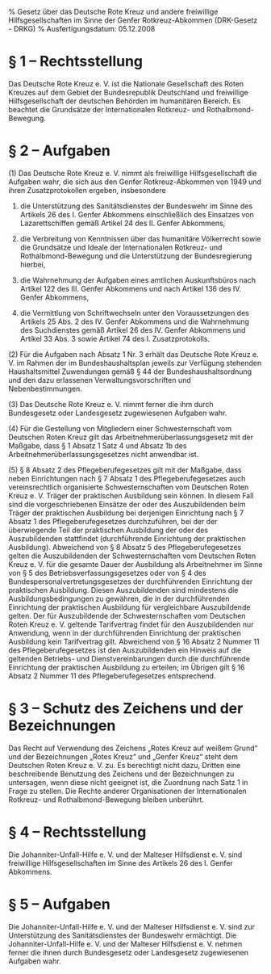 % Gesetz über das Deutsche Rote Kreuz und andere freiwillige Hilfsgesellschaften im Sinne der Genfer Rotkreuz-Abkommen  (DRK-Gesetz - DRKG)
% Ausfertigungsdatum: 05.12.2008
 
# § 1 – Rechtsstellung

Das Deutsche Rote Kreuz e. V. ist die Nationale Gesellschaft des Roten Kreuzes auf dem Gebiet der Bundesrepublik Deutschland und freiwillige Hilfsgesellschaft der deutschen Behörden im humanitären Bereich. Es beachtet die Grundsätze der Internationalen Rotkreuz- und Rothalbmond-Bewegung.

# § 2 – Aufgaben

(1) Das Deutsche Rote Kreuz e. V. nimmt als freiwillige Hilfsgesellschaft die Aufgaben wahr, die sich aus den Genfer Rotkreuz-Abkommen von 1949 und ihren Zusatzprotokollen ergeben, insbesondere

1. die Unterstützung des Sanitätsdienstes der Bundeswehr im Sinne des Artikels 26 des I. Genfer Abkommens einschließlich des Einsatzes von Lazarettschiffen gemäß Artikel 24 des II. Genfer Abkommens,

2. die Verbreitung von Kenntnissen über das humanitäre Völkerrecht sowie die Grundsätze und Ideale der Internationalen Rotkreuz- und Rothalbmond-Bewegung und die Unterstützung der Bundesregierung hierbei,

3. die Wahrnehmung der Aufgaben eines amtlichen Auskunftsbüros nach Artikel 122 des III. Genfer Abkommens und nach Artikel 136 des IV. Genfer Abkommens,

4. die Vermittlung von Schriftwechseln unter den Voraussetzungen des Artikels 25 Abs. 2 des IV. Genfer Abkommens und die Wahrnehmung des Suchdienstes gemäß Artikel 26 des IV. Genfer Abkommens und Artikel 33 Abs. 3 sowie Artikel 74 des I. Zusatzprotokolls.

(2) Für die Aufgaben nach Absatz 1 Nr. 3 erhält das Deutsche Rote Kreuz e. V. im Rahmen der im Bundeshaushaltsplan jeweils zur Verfügung stehenden Haushaltsmittel Zuwendungen gemäß § 44 der Bundeshaushaltsordnung und den dazu erlassenen Verwaltungsvorschriften und Nebenbestimmungen.

(3) Das Deutsche Rote Kreuz e. V. nimmt ferner die ihm durch Bundesgesetz oder Landesgesetz zugewiesenen Aufgaben wahr.

(4) Für die Gestellung von Mitgliedern einer Schwesternschaft vom Deutschen Roten Kreuz gilt das Arbeitnehmerüberlassungsgesetz mit der Maßgabe, dass § 1 Absatz 1 Satz 4 und Absatz 1b des Arbeitnehmerüberlassungsgesetzes nicht anwendbar ist.

(5) § 8 Absatz 2 des Pflegeberufegesetzes gilt mit der Maßgabe, dass neben Einrichtungen nach § 7 Absatz 1 des Pflegeberufegesetzes auch vereinsrechtlich organisierte Schwesternschaften vom Deutschen Roten Kreuz e. V. Träger der praktischen Ausbildung sein können. In diesem Fall sind die vorgeschriebenen Einsätze der oder des Auszubildenden beim Träger der praktischen Ausbildung bei derjenigen Einrichtung nach § 7 Absatz 1 des Pflegeberufegesetzes durchzuführen, bei der der überwiegende Teil der praktischen Ausbildung der oder des Auszubildenden stattfindet (durchführende Einrichtung der praktischen Ausbildung). Abweichend von § 8 Absatz 5 des Pflegeberufegesetzes gelten die Auszubildenden der Schwesternschaften vom Deutschen Roten Kreuz e. V. für die gesamte Dauer der Ausbildung als Arbeitnehmer im Sinne von § 5 des Betriebsverfassungsgesetzes oder von § 4 des Bundespersonalvertretungsgesetzes der durchführenden Einrichtung der praktischen Ausbildung. Diesen Auszubildenden sind mindestens die Ausbildungsbedingungen zu gewähren, die in der durchführenden Einrichtung der praktischen Ausbildung für vergleichbare Auszubildende gelten. Der für Auszubildende der Schwesternschaften vom Deutschen Roten Kreuz e. V. geltende Tarifvertrag findet für den Auszubildenden nur Anwendung, wenn in der durchführenden Einrichtung der praktischen Ausbildung kein Tarifvertrag gilt. Abweichend von § 16 Absatz 2 Nummer 11 des Pflegeberufegesetzes ist den Auszubildenden ein Hinweis auf die geltenden Betriebs- und Dienstvereinbarungen durch die durchführende Einrichtung der praktischen Ausbildung zu erteilen; im Übrigen gilt § 16 Absatz 2 Nummer 11 des Pflegeberufegesetzes entsprechend.

# § 3 – Schutz des Zeichens und der Bezeichnungen

Das Recht auf Verwendung des Zeichens „Rotes Kreuz auf weißem Grund“ und der Bezeichnungen „Rotes Kreuz“ und „Genfer Kreuz“ steht dem Deutschen Roten Kreuz e. V. zu. Es berechtigt nicht dazu, Dritten eine beschreibende Benutzung des Zeichens und der Bezeichnungen zu untersagen, wenn diese nicht geeignet ist, die Zuordnung nach Satz 1 in Frage zu stellen. Die Rechte anderer Organisationen der Internationalen Rotkreuz- und Rothalbmond-Bewegung bleiben unberührt.

# § 4 – Rechtsstellung

Die Johanniter-Unfall-Hilfe e. V. und der Malteser Hilfsdienst e. V. sind freiwillige Hilfsgesellschaften im Sinne des Artikels 26 des I. Genfer Abkommens.

# § 5 – Aufgaben

Die Johanniter-Unfall-Hilfe e. V. und der Malteser Hilfsdienst e. V. sind zur Unterstützung des Sanitätsdienstes der Bundeswehr ermächtigt. Die Johanniter-Unfall-Hilfe e. V. und der Malteser Hilfsdienst e. V. nehmen ferner die ihnen durch Bundesgesetz oder Landesgesetz zugewiesenen Aufgaben wahr.

